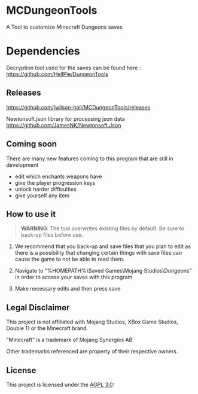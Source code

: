 # MCDungeonTools
A Tool to customize Minecraft Dungeons saves
# Dependencies
Decryption tool used for the saves can be found here : https://github.com/HellPie/DungeonTools

## Releases
https://github.com/jwilson-hall/MCDungeonTools/releases

Newtonsoft.json library for processing json data https://github.com/JamesNK/Newtonsoft.Json
## Coming soon
There are many new features coming to this program that are still in development
- edit which enchants weapons have
- give the player progression keys
- unlock harder difficulties
- give yourself any item


## How to use it

> **WARNING**: The tool overwrites existing files by default. Be sure to back-up files before use.

1. We recommend that  you back-up and save files that you plan to edit as there is a possibility that changing certain things with save files can cause the game to not be able to read them.

2. Navigate to “%HOMEPATH%\Saved Games\Mojang Studios\Dungeons” in order to access your saves with this program

3. Make necessary edits and then press save

## Legal Disclaimer

This project is not affiliated with Mojang Studios, XBox Game Studios, Double 11 or the Minecraft brand.

"Minecraft" is a trademark of Mojang Synergies AB.

Other trademarks referenced are property of their respective owners.

## License

This project is licensed under the [AGPL 3.0](LICENSE):
